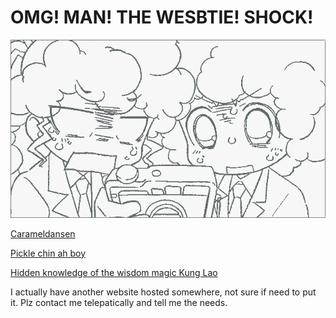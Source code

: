 # OMG! MAN! THE WESBTIE! SHOCK! 

![KMB](tehsitefilez/killmebaby.png)

[Carameldansen](https://77zarr77.github.io/carameldansen.html)

[Pickle chin ah boy](https://77zarr77.github.io/picklechinahboy.html)

[Hidden knowledge of the wisdom magic Kung Lao](https://77zarr77.github.io/404.html)

I actually have another website hosted somewhere, not sure if need to put it.
Plz contact me telepatically and tell me the needs.



